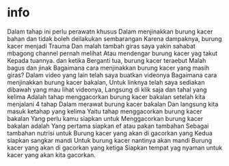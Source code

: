 # info
Dalam tahap ini perlu perawatn khusus Dalam menjinakkan burung kacer bahan dan tidak boleh deilakukan sembarangan Karena dampaknya, burung kacer menjadi Trauma Dan malah tambah giras saya yakin sahabat mbagong channel pernah melihat Atau mendengar burung kacer yag takut Kepada tuannya. dan ketika Berganti tua, burung kacer teraebut Malah bagus dan jinak Bagaimana cara menjinakkan burung kacer yang masih giras? Dalam video yang lain telah saya buatkan videonya Bagaimana cara menjinakkan burung kacer bakalan, Untuk linknya telah saya sediakan dibawah yang mau lihat videonya, Langsung di klik saja dan tahal yang kelima Adalah tahap menggacorkan burung kacer bakalan setelah kita menjalani 4 tahap Dalam merawat burung kacer bakalan Dan langsung kita masuk ketahap yang kelima Yaitu tahap menggacorkan burung kacer bakalan Yang perlu kamu siapkan untuk Menggacorkan burung kacer bakalan adalah Yang pertama siapkan ef atau pakan tambahan Sebagai tambahan nutrisi untuk Burung kacer yang akan di gacorkan yang Kedua siapkan sangkar mandi Untuk burung kacer nantinya akan mandi Burung kacer yang akan di gacorkan yang ketiga Siapkan tempat yag nyaman untuk kacer yang akan kita gacorkan.

